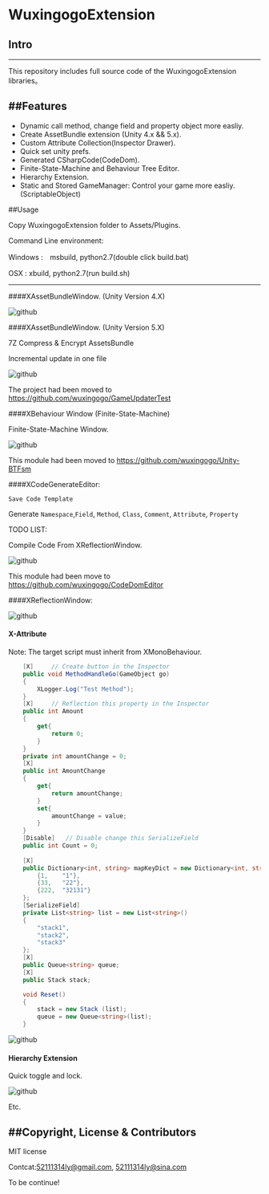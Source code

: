 # WuxingogoExtension

## Intro
------


This repository includes full source code of the WuxingogoExtension libraries。


##Features
------

* Dynamic call method, change field and property object more easliy.
* Create AssetBundle extension (Unity 4.x && 5.x).
* Custom Attribute Collection(Inspector Drawer).
* Quick set unity prefs.
* Generated CSharpCode(CodeDom).
* Finite-State-Machine and Behaviour Tree Editor.
* Hierarchy Extension.
* Static and Stored GameManager: Control your game more easliy.(ScriptableObject)

##Usage

Copy WuxingogoExtension folder to Assets/Plugins.

Command Line environment:

Windows :　msbuild, python2.7(double click build.bat)

OSX : xbuild, python2.7(run build.sh)

-----------

####XAssetBundleWindow. (Unity Version 4.X)

![github](ScreenShot/AssetBundle.png "github") 

####XAssetBundleWindow. (Unity Version 5.X)

7Z Compress & Encrypt AssetsBundle

Incremental update in one file

![github](ScreenShot/AssetBundle.jpg "github") 

The project had been moved to https://github.com/wuxingogo/GameUpdaterTest

####XBehaviour Window (Finite-State-Machine)

Finite-State-Machine Window.

![github](ScreenShot/BehaviourFSM.jpg "github") 

This module had been moved to https://github.com/wuxingogo/Unity-BTFsm

####XCodeGenerateEditor:

`Save Code Template`

Generate `Namespace`,`Field`, `Method`, `Class`, `Comment`, `Attribute`, `Property`

TODO LIST: 

Compile Code From XReflectionWindow.

![github](ScreenShot/CodeGenerate.png "github") 

This module had been move to https://github.com/wuxingogo/CodeDomEditor

####XReflectionWindow:

![github](ScreenShot/Reflection.png "github") 


#### X-Attribute

Note: The target script must inherit from XMonoBehaviour.

```c#
    [X]     // Create button in the Inspector
    public void MethodHandleGo(GameObject go)
    {
        XLogger.Log("Test Method");
    }
    [X]     // Reflection this property in the Inspector
    public int Amount
    {
        get{
            return 0;
        }
    }
    private int amountChange = 0;
    [X]     
    public int AmountChange
    {
        get{
            return amountChange;
        }
        set{
            amountChange = value;
        }
    }
    [Disable]   // Disable change this SerializeField
    public int Count = 0;
    
    [X]
    public Dictionary<int, string> mapKeyDict = new Dictionary<int, string>(){
        {1,    "1"},
        {33,   "22"},
        {222,  "32131"}
    };
    [SerializeField]
    private List<string> list = new List<string>()
    {
        "stack1",
        "stack2",
        "stack3"
    };
    [X]
    public Queue<string> queue;
    [X]
    public Stack stack;

    void Reset()
    {
        stack = new Stack (list);
        queue = new Queue<string>(list);
    }

```
![github](ScreenShot/Inspector.png "github") 


#### Hierarchy Extension

Quick toggle and lock.

![github](ScreenShot/Hierachy.png "github") 

Etc.

##Copyright, License & Contributors
-----
MIT license

Contcat:52111314ly@gmail.com, 52111314ly@sina.com

To be continue!















